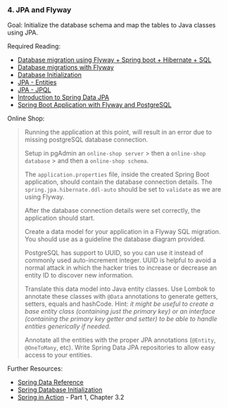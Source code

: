 ### 4. JPA and Flyway

Goal: Initialize the database schema and map the tables to Java classes using JPA.

Required Reading:

- [Database migration using Flyway + Spring boot + Hibernate + SQL](https://www.youtube.com/watch?v=7uKynYx1eK0)
- [Database migrations with Flyway](https://www.baeldung.com/database-migrations-with-flyway)
- [Database Initialization](https://docs.spring.io/spring-boot/docs/2.0.0.M6/reference/html/howto-database-initialization.html#:~:text=ddl-auto%20explicitly%20and%20the,none%20in%20all%20other%20cases)
- [JPA - Entities](https://docs.oracle.com/javaee/5/tutorial/doc/bnbqa.html)
- [JPA - JPQL](https://www.tutorialspoint.com/jpa/jpa_jpql.htm)
- [Introduction to Spring Data JPA](https://www.baeldung.com/the-persistence-layer-with-spring-data-jpa)
- [Spring Boot Application with Flyway and PostgreSQL](https://dzone.com/articles/build-a-spring-boot-app-with-flyway-and-postgres)

Online Shop:

> Running the application at this point, will result in an error due to missing postgreSQL database connection.
> 
> Setup in pgAdmin an `online-shop server` > then a `online-shop database` > and then a `online-shop schema`.
> 
> The `application.properties` file, inside the created Spring Boot application, should contain the database connection details. The `spring.jpa.hibernate.ddl-auto` should be set to `validate` as we are using Flyway.
>
> After the database connection details were set correctly, the application should start.
>
> Create a data model for your application in a Flyway SQL migration. You should use as a guideline the database diagram provided.
>
> PostgreSQL has support to UUID, so you can use it instead of commonly used auto-increment integer. UUID is helpful to avoid a normal attack in which the hacker tries to increase or decrease an entity ID to discover new information. 
> 
> Translate this data model into Java entity classes. Use Lombok to annotate these classes with `@Data` annotations to generate getters, setters, equals and hashCode. Hint: *it might be useful to create a base entity class (containing just the primary key) or an interface (containing the primary key getter and setter) to be able to handle entities generically if needed.*
>
> Annotate all the entities with the proper JPA annotations (`@Entity`, `@OneToMany`, etc). Write Spring Data JPA repositories to allow easy access to your entities.

Further Resources:
- [Spring Data Reference](https://docs.spring.io/spring-data/jpa/docs/2.1.6.RELEASE/reference/html/)
- [Spring Database Initialization](https://docs.spring.io/spring-boot/docs/2.1.4.RELEASE/reference/html/howto-database-initialization.html#howto-execute-flyway-database-migrations-on-startup)
- [Spring in Action](https://1drv.ms/b/s!AiBPL7npTofshY5PJim4M5RiiOyu7w) - Part 1, Chapter 3.2
